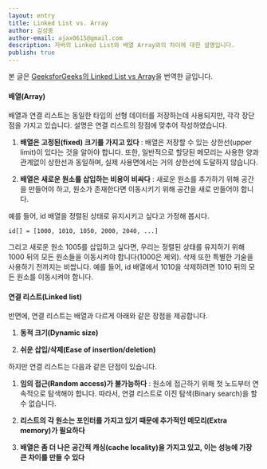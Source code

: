 ```yaml
---
layout: entry
title: Linked List vs. Array
author: 김성중
author-email: ajax0615@gmail.com
description: 자바의 Linked List와 배열 Array와의 차이에 대한 설명입니다.
publish: true
---
```


본 글은 [GeeksforGeeks의 Linked List vs Array](http://www.geeksforgeeks.org/linked-list-vs-array/)을 번역한 글입니다.

#### 배열(Array)
배열과 연결 리스트는 동일한 타입의 선형 데이터를 저장하는데 사용되지만, 각각 장단점을 가지고 있습니다. 설명은 연결 리스트의 장점에 맞추어 작성하였습니다.

1. **배열은 고정된(fixed) 크기를 가지고 있다** : 배열은 저장할 수 있는 상한선(upper limit)이 있다는 것을 알아야 합니다. 또한, 일반적으로 할당된 메모리는 사용한 양과 관계없이 상한선과 동일하며, 실제 사용면에서는 거의 상한선에 도달하지 않습니다.

2. **배열은 새로운 원소를 삽입하는 비용이 비싸다** : 새로운 원소를 추가하기 위해 공간을 만들어야 하고, 원소가 존재한다면 이동시키기 위해 공간을 새로 만들어야 합니다.

예를 들어, id 배열을 정렬된 상태로 유지시키고 싶다고 가정해 봅시다.

`id[] = [1000, 1010, 1050, 2000, 2040, ...]`

그리고 새로운 원소 1005를 삽입하고 싶다면, 우리는 정렬된 상태를 유지하기 위해 1000 뒤의 모든 원소들을 이동시켜야 합니다(1000은 제외). 삭제 또한 특별한 기술을 사용하기 전까지는 비쌉니다. 예를 들어, id 배열에서 1010을 삭제하려면 1010 뒤의 모든 원소를 이동시켜야 합니다.

#### 연결 리스트(Linked list)
반면에, 연결 리스트는 배열과 다르게 아래와 같은 장점을 제공합니다.

1. **동적 크기(Dynamic size)**

2. **쉬운 삽입/삭제(Ease of insertion/deletion)**

하지만 연결 리스트는 다음과 같은 단점이 있습니다.

1. **임의 접근(Random access)가 불가능하다** : 원소에 접근하기 위해 첫 노드부터 연속적으로 탐색해야 합니다. 따라서, 연결 리스트로 이진 탐색(Binary search)을 할 수 없습니다.

2. **리스트의 각 원소는 포인터를 가지고 있기 때문에 추가적인 메모리(Extra memory)가 필요하다**

3. **배열은 좀 더 나은 공간적 캐싱(cache locality)을 가지고 있고, 이는 성능에 가장 큰 차이를 만들 수 있다**
